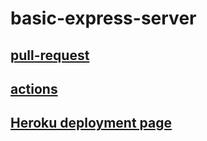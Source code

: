 # basic-express-server

## [pull-request](https://github.com/Mhsalameh/basic-express-server/pull/5)

## [actions](https://github.com/Mhsalameh/server-deployment-practice/actions)

## [Heroku deployment page](https://mohammad-basic-express-server.herokuapp.com/)
